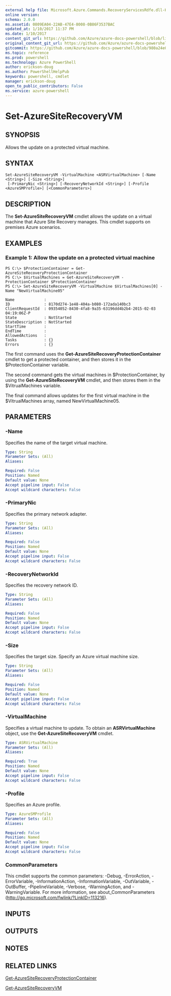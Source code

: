```yaml
---
external help file: Microsoft.Azure.Commands.RecoveryServicesRdfe.dll-Help.xml
online version: 
schema: 2.0.0
ms.assetid: 0809EA04-22AB-47E4-8008-0B86F3537BAC
updated_at: 1/10/2017 11:37 PM
ms.date: 1/10/2017
content_git_url: https://github.com/Azure/azure-docs-powershell/blob/live/azureps-cmdlets-docs/ServiceManagement/Azure.SiteRecovery/v3.0.0/Set-AzureSiteRecoveryVM.md
original_content_git_url: https://github.com/Azure/azure-docs-powershell/blob/live/azureps-cmdlets-docs/ServiceManagement/Azure.SiteRecovery/v3.0.0/Set-AzureSiteRecoveryVM.md
gitcommit: https://github.com/Azure/azure-docs-powershell/blob/980a24e01d9dd1158e819b034a40be469f1f1b06/azureps-cmdlets-docs/ServiceManagement/Azure.SiteRecovery/v3.0.0/Set-AzureSiteRecoveryVM.md
ms.topic: reference
ms.prod: powershell
ms.technology: Azure PowerShell
author: erickson-doug
ms.author: PowerShellHelpPub
keywords: powershell, cmdlet
manager: erickson-doug
open_to_public_contributors: False
ms.service: azure-powershell
---
```


# Set-AzureSiteRecoveryVM

## SYNOPSIS
Allows the update on a protected virtual machine.

## SYNTAX

```
Set-AzureSiteRecoveryVM -VirtualMachine <ASRVirtualMachine> [-Name <String>] [-Size <String>]
 [-PrimaryNic <String>] [-RecoveryNetworkId <String>] [-Profile <AzureSMProfile>] [<CommonParameters>]
```

## DESCRIPTION
The **Set-AzureSiteRecoveryVM** cmdlet allows the update on a virtual machine that Azure Site Recovery manages.
This cmdlet supports on premises Azure scenarios.

## EXAMPLES

### Example 1: Allow the update on a protected virtual machine
```
PS C:\> $ProtectionContainer = Get-AzureSiteRecoveryProtectionContainer
PS C:\> $VirtualMachines = Get-AzureSiteRecoveryVM -ProtectionContainer $ProtectionContainer 
PS C:\> Set-AzureSiteRecoveryVM -VirtualMachine $VirtualMachines[0] -Name "NewVirtualMachine05"

Name             : 
ID               : 8170d274-1e48-404a-b080-172ada140bc3
ClientRequestId  : 09354052-8430-4fa8-9a35-63196dd4b2b4-2015-02-03 04:19:06Z-P
State            : NotStarted
StateDescription : NotStarted
StartTime        : 
EndTime          : 
AllowedActions   : 
Tasks            : {}
Errors           : {}
```

The first command uses the **Get-AzureSiteRecoveryProtectionContainer** cmdlet to get a protected container, and then stores it in the $ProtectionContainer variable.

The second command gets the virtual machines in $ProtectionContainer, by using the **Get-AzureSiteRecoveryVM** cmdlet, and then stores them in the $VitrualMachines variable.

The final command allows updates for the first virtual machine in the $VitrualMachines array, named NewVirtualMachine05.

## PARAMETERS

### -Name
Specifies the name of the target virtual machine.

```yaml
Type: String
Parameter Sets: (All)
Aliases: 

Required: False
Position: Named
Default value: None
Accept pipeline input: False
Accept wildcard characters: False
```

### -PrimaryNic
Specifies the primary network adapter.

```yaml
Type: String
Parameter Sets: (All)
Aliases: 

Required: False
Position: Named
Default value: None
Accept pipeline input: False
Accept wildcard characters: False
```

### -RecoveryNetworkId
Specifies the recovery network ID.

```yaml
Type: String
Parameter Sets: (All)
Aliases: 

Required: False
Position: Named
Default value: None
Accept pipeline input: False
Accept wildcard characters: False
```

### -Size
Specifies the target size.
Specify an Azure virtual machine size.

```yaml
Type: String
Parameter Sets: (All)
Aliases: 

Required: False
Position: Named
Default value: None
Accept pipeline input: False
Accept wildcard characters: False
```

### -VirtualMachine
Specifies a virtual machine to update.
To obtain an **ASRVirtualMachine** object, use the **Get-AzureSiteRecoveryVM** cmdlet.

```yaml
Type: ASRVirtualMachine
Parameter Sets: (All)
Aliases: 

Required: True
Position: Named
Default value: None
Accept pipeline input: False
Accept wildcard characters: False
```

### -Profile
Specifies an Azure profile.

```yaml
Type: AzureSMProfile
Parameter Sets: (All)
Aliases: 

Required: False
Position: Named
Default value: None
Accept pipeline input: False
Accept wildcard characters: False
```

### CommonParameters
This cmdlet supports the common parameters: -Debug, -ErrorAction, -ErrorVariable, -InformationAction, -InformationVariable, -OutVariable, -OutBuffer, -PipelineVariable, -Verbose, -WarningAction, and -WarningVariable. For more information, see about_CommonParameters (http://go.microsoft.com/fwlink/?LinkID=113216).

## INPUTS

## OUTPUTS

## NOTES

## RELATED LINKS

[Get-AzureSiteRecoveryProtectionContainer](xref:ServiceManagement/Azure.SiteRecovery/v3.0.0/Get-AzureSiteRecoveryProtectionContainer.md)

[Get-AzureSiteRecoveryVM](xref:ServiceManagement/Azure.SiteRecovery/v3.0.0/Get-AzureSiteRecoveryVM.md)



